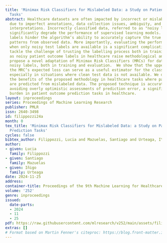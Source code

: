 ```yaml
---
title: 'Minimax Risk Classifiers for Mislabeled Data: a Study on Patient Outcome Prediction
  Tasks'
abstract: Healthcare datasets are often impacted by incorrect or mislabeled data,
  due to imperfect annotations, data collection issues, ambiguity, and subjective
  interpretations. Incorrectly classified data, referred to as "noisy labels", can
  significantly degrade the performance of supervised learning models. Namely, noisy
  labels hinder the algorithm’s ability to accurately capture the true underlying
  patterns from observed data. More importantly, evaluating the performance of a classifier
  when only noisy test labels are available is a significant complication. We hereby
  tackle the challenge of trusting the labelling process both in training and testing,
  as noisy patient outcome labels in healthcare raise methodological and ethical considerations.  We
  propose a novel adaptation of Minimax Risk Classifiers (MRCs) for data subject to
  noisy labels, both in training and evaluation.  We show that the upper bound of
  the MRC’s expected loss can serve as a useful estimator for the classifier’s performance,
  especially in situations where clean test data is not available. We demonstrate
  the benefits of the proposed methodology in healthcare tasks where patient outcomes
  are predicted from mislabeled data. The proposed technique is accurate and stable,
  avoiding overly optimistic assessments of prediction error, a significantly harmful
  burden in patient outcome prediction tasks in healthcare.
layout: inproceedings
series: Proceedings of Machine Learning Research
publisher: PMLR
issn: 2640-3498
id: filippozzi24a
month: 0
tex_title: 'Minimax Risk Classifiers for Mislabeled Data: a Study on Patient Outcome
  Prediction Tasks'
cycles: false
bibtex_author: Filippozzi, Lucia and Mazuelas, Santiago and Urteaga, I\~nigo
author:
- given: Lucia
  family: Filippozzi
- given: Santiago
  family: Mazuelas
- given: Iñigo
  family: Urteaga
date: 2024-11-25
address:
container-title: Proceedings of the 9th Machine Learning for Healthcare Conference
volume: '252'
genre: inproceedings
issued:
  date-parts:
  - 2024
  - 11
  - 25
pdf: https://raw.githubusercontent.com/mlresearch/v252/main/assets/filippozzi24a/filippozzi24a.pdf
extras: []
# Format based on Martin Fenner's citeproc: https://blog.front-matter.io/posts/citeproc-yaml-for-bibliographies/
---
```

